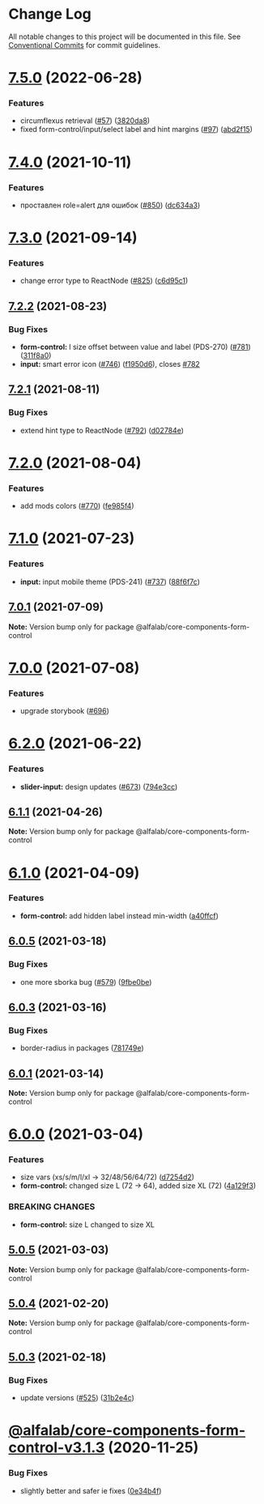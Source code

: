 # Change Log

All notable changes to this project will be documented in this file.
See [Conventional Commits](https://conventionalcommits.org) for commit guidelines.

# [7.5.0](https://github.com/core-ds/core-components/compare/@alfalab/core-components-form-control@7.4.3...@alfalab/core-components-form-control@7.5.0) (2022-06-28)


### Features

* circumflexus retrieval ([#57](https://github.com/core-ds/core-components/issues/57)) ([3820da8](https://github.com/core-ds/core-components/commit/3820da818bcdcbee6904c648b3e29c3c828fe202))
* fixed form-control/input/select label and hint margins ([#97](https://github.com/core-ds/core-components/issues/97)) ([abd2f15](https://github.com/core-ds/core-components/commit/abd2f15f210bb63bafe0cee341f0a66b5f2071d7))





# [7.4.0](https://github.com/core-ds/core-components/compare/@alfalab/core-components-form-control@7.3.0...@alfalab/core-components-form-control@7.4.0) (2021-10-11)


### Features

* проставлен role=alert для ошибок ([#850](https://github.com/core-ds/core-components/issues/850)) ([dc634a3](https://github.com/core-ds/core-components/commit/dc634a3d008accfab10192ce234c12ef0ecc7fa9))





# [7.3.0](https://github.com/core-ds/core-components/compare/@alfalab/core-components-form-control@7.2.2...@alfalab/core-components-form-control@7.3.0) (2021-09-14)


### Features

* change error type to ReactNode ([#825](https://github.com/core-ds/core-components/issues/825)) ([c6d95c1](https://github.com/core-ds/core-components/commit/c6d95c1c6239f2b2a3bf2c1639554d8500e794f3))





## [7.2.2](https://github.com/core-ds/core-components/compare/@alfalab/core-components-form-control@7.2.1...@alfalab/core-components-form-control@7.2.2) (2021-08-23)


### Bug Fixes

* **form-control:** l size offset between value and label (PDS-270) ([#781](https://github.com/core-ds/core-components/issues/781)) ([311f8a0](https://github.com/core-ds/core-components/commit/311f8a0eaa97cf7d0c89d4a3cdfc443aef2d763c))
* **input:** smart error icon ([#746](https://github.com/core-ds/core-components/issues/746)) ([f1950d6](https://github.com/core-ds/core-components/commit/f1950d6d516d17d993f0865c10390b6301bb2707)), closes [#782](https://github.com/core-ds/core-components/issues/782)





## [7.2.1](https://github.com/core-ds/core-components/compare/@alfalab/core-components-form-control@7.2.0...@alfalab/core-components-form-control@7.2.1) (2021-08-11)


### Bug Fixes

* extend hint type to ReactNode ([#792](https://github.com/core-ds/core-components/issues/792)) ([d02784e](https://github.com/core-ds/core-components/commit/d02784e392f5ca3a30ae009109fbb6351967f746))





# [7.2.0](https://github.com/core-ds/core-components/compare/@alfalab/core-components-form-control@7.1.0...@alfalab/core-components-form-control@7.2.0) (2021-08-04)


### Features

* add mods colors ([#770](https://github.com/core-ds/core-components/issues/770)) ([fe985f4](https://github.com/core-ds/core-components/commit/fe985f467b4d47a5152e168d2ab3846872d1a574))





# [7.1.0](https://github.com/core-ds/core-components/compare/@alfalab/core-components-form-control@7.0.1...@alfalab/core-components-form-control@7.1.0) (2021-07-23)


### Features

* **input:** input mobile theme (PDS-241) ([#737](https://github.com/core-ds/core-components/issues/737)) ([88f6f7c](https://github.com/core-ds/core-components/commit/88f6f7c58968b9564970eaa3d759aa2bc275ca7e))





## [7.0.1](https://github.com/core-ds/core-components/compare/@alfalab/core-components-form-control@7.0.0...@alfalab/core-components-form-control@7.0.1) (2021-07-09)

**Note:** Version bump only for package @alfalab/core-components-form-control





# [7.0.0](https://github.com/core-ds/core-components/compare/@alfalab/core-components-form-control@6.2.0...@alfalab/core-components-form-control@7.0.0) (2021-07-08)


### Features

* upgrade storybook ([#696](https://github.com/core-ds/core-components/issues/696))

# [6.2.0](https://github.com/core-ds/core-components/compare/@alfalab/core-components-form-control@6.1.1...@alfalab/core-components-form-control@6.2.0) (2021-06-22)


### Features

* **slider-input:** design updates ([#673](https://github.com/core-ds/core-components/issues/673)) ([794e3cc](https://github.com/core-ds/core-components/commit/794e3cc99a3b61ec4faa630469dae7e49a56ee0a))





## [6.1.1](https://github.com/core-ds/core-components/compare/@alfalab/core-components-form-control@6.1.0...@alfalab/core-components-form-control@6.1.1) (2021-04-26)

**Note:** Version bump only for package @alfalab/core-components-form-control





# [6.1.0](https://github.com/core-ds/core-components/compare/@alfalab/core-components-form-control@6.0.5...@alfalab/core-components-form-control@6.1.0) (2021-04-09)


### Features

* **form-control:** add hidden label instead min-width ([a40ffcf](https://github.com/core-ds/core-components/commit/a40ffcf149282c83a834587a9486bc09b2929f90))





## [6.0.5](https://github.com/core-ds/core-components/compare/@alfalab/core-components-form-control@6.0.3...@alfalab/core-components-form-control@6.0.5) (2021-03-18)


### Bug Fixes

* one more sborka bug ([#579](https://github.com/core-ds/core-components/issues/579)) ([9fbe0be](https://github.com/core-ds/core-components/commit/9fbe0beca56ec5971de78b3f6cda25305b260efc))





## [6.0.3](https://github.com/core-ds/core-components/compare/@alfalab/core-components-form-control@6.0.1...@alfalab/core-components-form-control@6.0.3) (2021-03-16)


### Bug Fixes

* border-radius in packages ([781749e](https://github.com/core-ds/core-components/commit/781749ef38aefd5a6707ac56d2e297dce9f3e073))





## [6.0.1](https://github.com/core-ds/core-components/compare/@alfalab/core-components-form-control@6.0.0...@alfalab/core-components-form-control@6.0.1) (2021-03-14)

**Note:** Version bump only for package @alfalab/core-components-form-control





# [6.0.0](https://github.com/core-ds/core-components/compare/@alfalab/core-components-form-control@5.0.5...@alfalab/core-components-form-control@6.0.0) (2021-03-04)


### Features

* size vars (xs/s/m/l/xl → 32/48/56/64/72) ([d7254d2](https://github.com/core-ds/core-components/commit/d7254d2963106663e8f04b84bc747b38e4f57632))
* **form-control:** changed size L (72 → 64), added size XL (72) ([4a129f3](https://github.com/core-ds/core-components/commit/4a129f3ca3c80e94489cbc485018e6eb6e542244))


### BREAKING CHANGES

* **form-control:** size L changed to size XL





## [5.0.5](https://github.com/core-ds/core-components/compare/@alfalab/core-components-form-control@5.0.4...@alfalab/core-components-form-control@5.0.5) (2021-03-03)

**Note:** Version bump only for package @alfalab/core-components-form-control





## [5.0.4](https://github.com/core-ds/core-components/compare/@alfalab/core-components-form-control@5.0.3...@alfalab/core-components-form-control@5.0.4) (2021-02-20)

**Note:** Version bump only for package @alfalab/core-components-form-control





## [5.0.3](https://github.com/core-ds/core-components/compare/@alfalab/core-components-form-control@5.0.2...@alfalab/core-components-form-control@5.0.3) (2021-02-18)


### Bug Fixes

* update versions ([#525](https://github.com/core-ds/core-components/issues/525)) ([31b2e4c](https://github.com/core-ds/core-components/commit/31b2e4c92fde6e2b63a3391a4e053cd328e93e70))





# [@alfalab/core-components-form-control-v3.1.3](https://github.com/core-ds/core-components/compare/@alfalab/core-components-form-control@3.1.2...@alfalab/core-components-form-control@3.1.3) (2020-11-25)


### Bug Fixes

* slightly better and safer ie fixes ([0e34b4f](https://github.com/core-ds/core-components/commit/0e34b4fb9800a435c05dc8f83146ce5617cf99a5))
